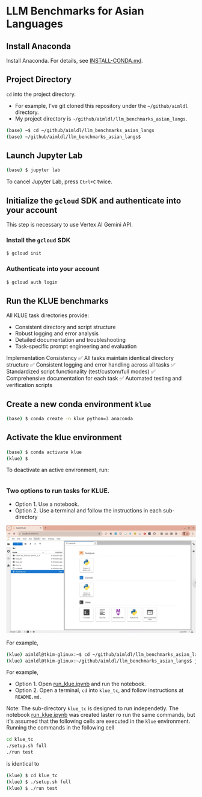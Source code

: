 # LLM Benchmarks for Asian Languages

## Install Anaconda
Install Anaconda. For details, see [INSTALL-CONDA.md](INSTALL-CONDA.md).

## Project Directory
`cd` into the project directory. 
- For example, I've git cloned this repository under the `~/github/aimldl` directory.
- My project directory is `~/github/aimldl/llm_benchmarks_asian_langs`.

```bash
(base) ~$ cd ~/github/aimldl/llm_benchmarks_asian_langs
(base) ~/github/aimldl/llm_benchmarks_asian_langs$
```

## Launch Jupyter Lab
```bash
(base) $ jupyter lab
```
To cancel Jupyter Lab, press `Ctrl+C` twice.

## Initialize the `gcloud` SDK and authenticate into your account
This step is necessary to use Vertex AI Gemini API.

### Install the `gcloud` SDK
```bash
$ gcloud init
```

### Authenticate into your account
```bash
$ gcloud auth login
```

## Run the KLUE benchmarks

All KLUE task directories provide:
* Consistent directory and script structure
* Robust logging and error analysis
* Detailed documentation and troubleshooting
* Task-specific prompt engineering and evaluation

Implementation Consistency
✅ All tasks maintain identical directory structure
✅ Consistent logging and error handling across all tasks
✅ Standardized script functionality (test/custom/full modes)
✅ Comprehensive documentation for each task
✅ Automated testing and verification scripts

## Create a new conda environment `klue`
```bash
(base) $ conda create -n klue python=3 anaconda
```

## Activate the klue environment
```bash
(base) $ conda activate klue
(klue) $
```
To deactivate an active environment, run:
```bash

```

### Two options to run tasks for KLUE.
- Option 1. Use a notebook.
- Option 2. Use a terminal and follow the instructions in each sub-directory

<img src="images/jupyter_lab-llm_benchmarks_asian_langs.png">

For example,
```bash
(klue) aimldl@tkim-glinux:~$ cd ~/github/aimldl/llm_benchmarks_asian_langs
(klue) aimldl@tkim-glinux:~/github/aimldl/llm_benchmarks_asian_langs$ jupyter lab
```

For example, 
- Option 1. Open [run_klue.ipynb](run_klue.ipynb) and run the notebook.
- Option 2. Open a terminal, `cd` into `klue_tc`, and follow instructions at `README.md`.

Note: The sub-directory `klue_tc` is designed to run independetly. The notebook [run_klue.ipynb](run_klue.ipynb) was created laster ro run the same commands, but it's assumed that the following cells are executed in the `klue` environment. Running the commands in the following cell 

```bash
cd klue_tc
./setup.sh full
./run test
```

is identical to

```bash
(klue) $ cd klue_tc
(klue) $ ./setup.sh full
(klue) $ ./run test
```
